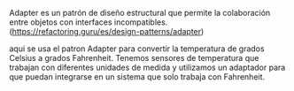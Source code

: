 Adapter es un patrón de diseño estructural que permite la colaboración entre objetos con interfaces incompatibles.(https://refactoring.guru/es/design-patterns/adapter)

aqui se usa  el patron Adapter para convertir la temperatura de grados Celsius a grados Fahrenheit. Tenemos sensores de temperatura que trabajan con diferentes unidades de medida y utilizamos un adaptador para que puedan integrarse en un sistema que solo trabaja con Fahrenheit.
